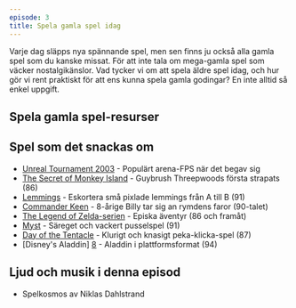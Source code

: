 ```yaml
---
episode: 3
title: Spela gamla spel idag
---
```


Varje dag släpps nya spännande spel, men sen finns ju också alla gamla spel som du kanske missat. För att inte tala om mega-gamla spel som väcker nostalgikänslor. Vad tycker vi om att spela äldre spel idag, och hur gör vi rent praktiskt för att ens kunna spela gamla godingar? En inte alltid så enkel uppgift.

## Spela gamla spel-resurser

## Spel som det snackas om

* [Unreal Tournament 2003][1] - Populärt arena-FPS när det begav sig
* [The Secret of Monkey Island][2] - Guybrush Threepwoods första strapats (86)
* [Lemmings][3] - Eskortera små pixlade lemmings från A till B (91)
* [Commander Keen][4] - 8-årige Billy tar sig an rymdens faror (90-talet)
* [The Legend of Zelda-serien][5] - Episka äventyr (86 och framåt)
* [Myst][6] - Säreget och vackert pusselspel (91)
* [Day of the Tentacle][7] - Klurigt och knasigt peka-klicka-spel (87)
* [Disney's Aladdin] [8] - Aladdin i plattformsformat (94)


## Ljud och musik i denna episod

* Spelkosmos av Niklas Dahlstrand

[1]: https://en.wikipedia.org/wiki/Unreal_Tournament_2003
[2]: https://en.wikipedia.org/wiki/The_Secret_of_Monkey_Island
[3]: https://en.wikipedia.org/wiki/Lemmings_(video_game)
[4]: https://en.wikipedia.org/wiki/Commander_Keen
[5]: https://en.wikipedia.org/wiki/The_Legend_of_Zelda
[6]: https://en.wikipedia.org/wiki/Myst
[7]: https://en.wikipedia.org/wiki/Day_of_the_Tentacle
[8]: https://en.wikipedia.org/wiki/Disney%27s_Aladdin_(1994_video_game)
